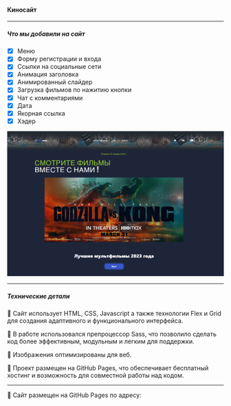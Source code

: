 #### Киносайт 
____



##### Что мы добавили на сайт
- [x] Меню
- [x] Форму регистрации и входа
- [x] Ссылки на социальные сети
- [x] Анимация заголовка
- [x] Анимированный слайдер
- [x] Загрузка фильмов по нажитию кнопки
- [x] Чат с комментариями
- [x] Дата
- [x] Якорная ссылка
- [x] Хэдер

![Landing](style/images/landing.png)

___
##### Технические детали

📌 Сайт использует HTML, CSS, Javascript а также технологии Flex и Grid для создания адаптивного и функционального интерфейса.

📌 В работе использовался препроцессор Sass, что позволило сделать код более эффективным, модульным и легким для поддержки.

📌 Изображения оптимизированы для веб.

📌 Проект размещен на GitHub Pages, что обеспечивает бесплатный хостинг и возможность для совместной работы над кодом.
___
🔗 Сайт размещен на GitHub Pages по адресу: 

